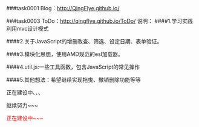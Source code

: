 ###task0001 Blog：http://QingFlye.github.io/

###task0003 ToDo：http://qingflye.github.io/ToDo/
说明：
####1.学习实践利用mvc设计模式

####2.关于JavaScript的增删改查、筛选、设定日期、表单验证。

####3.模块化思想，使用AMD规范的esl加载器。

####4.util.js:一些工具函数，包含JavaScript的常见操作

####5.其他想法：希望继续实现拖曳、撤销删除功能等等

正在建设中、、、

继续努力~~~

<p style="color:red">正在建设中~~~</a>



